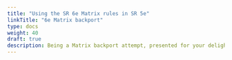 ```yaml
---
title: "Using the SR 6e Matrix rules in SR 5e"
linkTitle: "6e Matrix backport"
type: docs  
weight: 40 
draft: true
description: Being a Matrix backport attempt, presented for your delight (doubtful) and utility (maybe)
---
```

